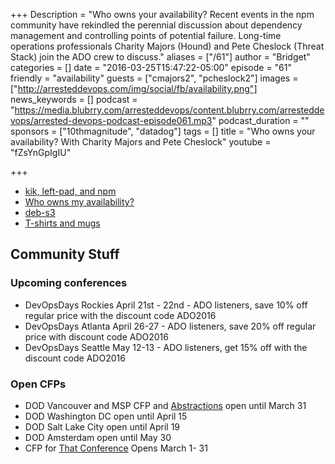 +++
Description = "Who owns your availability? Recent events in the npm community have rekindled the perennial discussion about dependency management and controlling points of potential failure. Long-time operations professionals Charity Majors (Hound) and Pete Cheslock (Threat Stack) join the ADO crew to discuss."
aliases = ["/61"]
author = "Bridget"
categories = []
date = "2016-03-25T15:47:22-05:00"
episode = "61"
friendly = "availability"
guests = ["cmajors2", "pcheslock2"]
images = ["http://arresteddevops.com/img/social/fb/availability.png"]
news_keywords = []
podcast = "https://media.blubrry.com/arresteddevops/content.blubrry.com/arresteddevops/arrested-devops-podcast-episode061.mp3"
podcast_duration = ""
sponsors = ["10thmagnitude", "datadog"]
tags = []
title = "Who owns your availability? With Charity Majors and Pete Cheslock"
youtube = "fZsYnGpIgIU"

+++

* [kik, left-pad, and npm](http://blog.npmjs.org/post/141577284765/kik-left-pad-and-npm)
* [Who owns my availability?](http://www.whoownsmyavailability.com/)
* [deb-s3](https://github.com/krobertson/deb-s3)
* [T-shirts and mugs](http://store.arresteddevops.com)

## Community Stuff

### Upcoming conferences
* DevOpsDays Rockies April 21st - 22nd - ADO listeners, save 10% off regular price with the discount code ADO2016
* DevOpsDays Atlanta April 26-27 - ADO listeners, save 20% off regular price with discount code ADO2016
* DevOpsDays Seattle May 12-13 - ADO listeners, get 15% off with the discount code ADO2016
### Open CFPs
* DOD Vancouver and MSP CFP and [Abstractions](http://www.wikicfp.com/cfp/servlet/event.showcfp?eventid=52700&copyownerid=86229) open until March 31
* DOD Washington DC open until April 15
* DOD Salt Lake City open until April 19
* DOD Amsterdam open until May 30
* CFP for [That Conference](https://www.thatconference.com/) Opens March 1- 31

